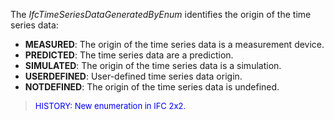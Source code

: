 ﻿The _IfcTimeSeriesDataGeneratedByEnum_ identifies the origin of the time series data:

* **MEASURED**: The origin of the time series data is a measurement device.
* **PREDICTED**: The time series data are a prediction.
* **SIMULATED**: The origin of the time series data is a simulation.
* **USERDEFINED**: User-defined time series data origin.
* **NOTDEFINED**: The origin of the time series data is undefined.

> <font color="#0000FF" size="-1"> HISTORY: New enumeration in IFC
		  2x2.<br>   </font>
>